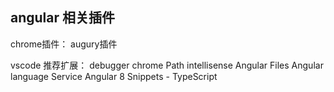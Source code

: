## angular 相关插件

chrome插件： augury插件

vscode  推荐扩展： debugger chrome 
                Path intellisense
                Angular Files
                Angular language Service
                Angular 8 Snippets - TypeScript

